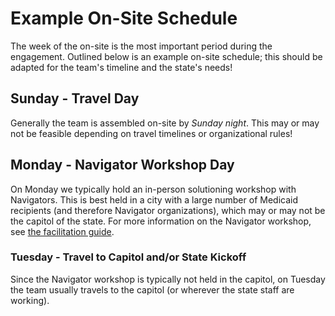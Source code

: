 # Example On-Site Schedule

The week of the on-site is the most important period during the engagement. Outlined below is an example on-site schedule; this should be adapted for the team's timeline and the state's needs!

## Sunday - Travel Day

Generally the team is assembled on-site by *Sunday night*. This may or may not be feasible depending on travel timelines or organizational rules!

## Monday - Navigator Workshop Day

On Monday we typically hold an in-person solutioning workshop with Navigators. This is best held in a city with a large number of Medicaid recipients (and therefore Navigator organizations), which may or may not be the capitol of the state. For more information on the Navigator workshop, see [the facilitation guide](./resources/navigator-facilitation-guide.docx).

### Tuesday - Travel to Capitol and/or State Kickoff

Since the Navigator workshop is typically not held in the capitol, on Tuesday the team usually travels to the capitol (or wherever the state staff are working).


